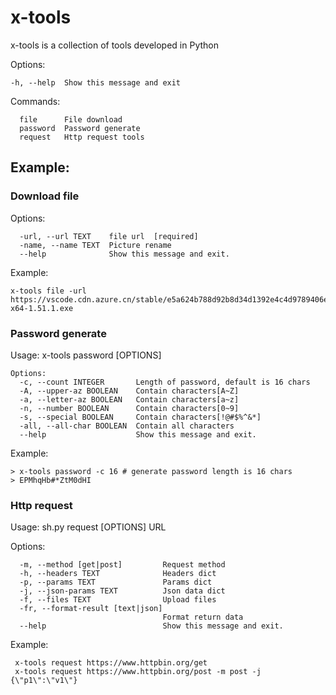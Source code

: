 # x-tools

x-tools is a collection of tools developed in Python

Options:

```shell
-h, --help  Show this message and exit
```

Commands:

```shell
  file      File download
  password  Password generate
  request   Http request tools
```

## Example:

### Download file

Options:
```shell
  -url, --url TEXT    file url  [required]
  -name, --name TEXT  Picture rename
  --help              Show this message and exit.
```

Example:
```shell
x-tools file -url https://vscode.cdn.azure.cn/stable/e5a624b788d92b8d34d1392e4c4d9789406efe8f/VSCodeUserSetup-x64-1.51.1.exe
```

### Password generate
Usage: x-tools password [OPTIONS]
```shell
Options:
  -c, --count INTEGER       Length of password, default is 16 chars
  -A, --upper-az BOOLEAN    Contain characters[A~Z]
  -a, --letter-az BOOLEAN   Contain characters[a~z]
  -n, --number BOOLEAN      Contain characters[0~9]
  -s, --special BOOLEAN     Contain characters[!@#$%^&*]
  -all, --all-char BOOLEAN  Contain all characters
  --help                    Show this message and exit.
```
Example:
```shell
> x-tools password -c 16 # generate password length is 16 chars
> EPMhqHb#*ZtM0dHI
```

###  Http request

Usage: sh.py request [OPTIONS] URL

Options:
```shell
  -m, --method [get|post]         Request method
  -h, --headers TEXT              Headers dict
  -p, --params TEXT               Params dict
  -j, --json-params TEXT          Json data dict
  -f, --files TEXT                Upload files
  -fr, --format-result [text|json]
                                  Format return data
  --help                          Show this message and exit.
```
Example:
```shell
 x-tools request https://www.httpbin.org/get
 x-tools request https://www.httpbin.org/post -m post -j {\"p1\":\"v1\"}
```